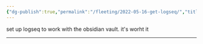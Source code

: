 ```yaml
---
{"dg-publish":true,"permalink":"/fleeting/2022-05-16-get-logseq/","title":"2022-05-16 get logseq"}
---
```


set up logseq to work with the obsidian vault. it's worht it

---

